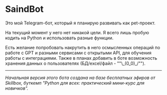 # SaindBot

Это мой Telegram-бот, который я планирую развивать как pet-проект.

На текущий момент у него нет никакой цели. Я всего лишь пробую кодить на Python и использовать разные функции.

Есть желание попробовать накрутить в него осмысленных операций по работе с GPT и разными сервисами с открытыми API, для обучения работы с интеграциями. Также в планах добавить в боте возможность хранения данных о пользователях (БД/excel/файл - \"\"\\\_(0_0)_/"").

---
_Начальная версия этого бота создана на базе бесплатных эфиров от Skillbox, буткемп "Python для всех: практический мини-курс для новичков"._